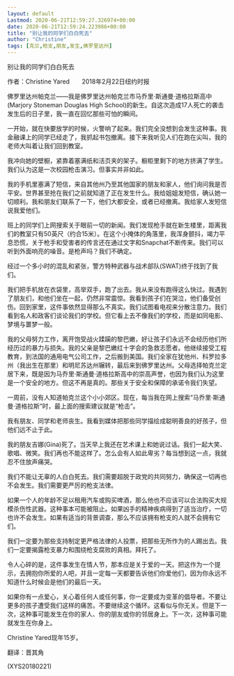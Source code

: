 ```yaml
---
layout: default
Lastmod: 2020-06-21T12:59:27.326974+00:00
date: 2020-06-21T12:59:24.223986+00:00
title: "别让我的同学们白白死去"
author: "Christine"
tags: [克兰,枪支,朋友,发生,佛罗里达州]
---
```


别让我的同学们白白死去

作者：Christine Yared　　2018年2月22日纽约时报

佛罗里达州帕克兰——我是佛罗里达州帕克兰市马乔里·斯通曼·道格拉斯高中(Marjory Stoneman Douglas High School)的新生。自这次造成17人死亡的袭击发生后的日子里，我一直在回忆那些可怕的瞬间。

一开始，就在快要放学的时候，火警响了起来。我们完全没想到会发生这种事。我金融课上的同学已经走了，我抓起书包撤离。接下来我听见人们在跑在尖叫，我的老师大叫着让我们回到教室。

我冲向她的壁橱，紧靠着塞满纸和活页夹的架子。橱柜里剩下的地方挤满了学生。我们认为这是一次校园枪击演习。但事实并非如此。

我的手机里塞满了短信，来自其他州乃至其他国家的朋友和家人，他们询问我是否平安。世界甚至抢在我们之前就知道了正在发生什么。我给姐姐发短信，确认她一切顺利。我和朋友们联系了一下，他们大都安全，或者已经撤离。我给家人发短信说我爱他们。

班上的同学们上网搜索关于眼前一切的新闻。我们发现枪手就在新生楼里，距离我们的教室只有50英尺（约合15米）。在这个小掩体的角落里，我浑身颤抖，竭力平息恐慌，关于枪手和受害者的传言还在通过文字和Snapchat不断传来。我们可以听到外面响亮的噪音。是枪声吗？我们不确定。

经过一个多小时的混乱和紧张，警方特种武器与战术部队(SWAT)终于找到了我们。

我们把手机放在衣袋里，高举双手，跑了出去。我从来没有跑得这么快过。我遇到了朋友们，和他们坐在一起，仍然非常震惊。我看到孩子们在哭泣，他们备受创伤。回到家里，这件事依然显得那么不真实。我们试图看电视来分散注意力。我们看到名人和政客们谈论我们的学校。但它看上去不像我们的学校，而是如同电影、梦境与噩梦一般。

我的父母努力工作，离开饱受战火蹂躏的黎巴嫩，好让孩子们永远不会经历他们所经历过的暴力与损失。我的父亲是黎巴嫩红十字会的急救志愿者。他继续接受工程教育，到法国的通用电气公司工作，之后搬到美国。我们全家在犹他州、科罗拉多州（我出生在那里）和明尼苏达州辗转，最后来到佛罗里达州。父母选择帕克兰定居下来，既是因为马乔里·斯通曼·道格拉斯高中的崇高声誉，也因为我们认为这里是一个安全的地方。但这不再是真的。那些关于安全和保障的承诺令我们失望。

一周前，没有人知道帕克兰这个小小郊区。现在，每当我在网上搜索“马乔里·斯通曼·道格拉斯”时，最上面的搜索建议就是“枪击”。

我有朋友、同学和老师丧生。我看到媒体把那些同学描绘成聪明善良的好孩子，但他们远不止于此。

我的朋友吉娜(Gina)死了。当天早上我还在艺术课上和她说过话。我们一起大笑、歌唱、微笑。我们再也不能这样了。怎么会有人如此卑劣？每当想到这一点，我就忍不住放声痛哭。

我们不能让无辜的人白白死去。我们需要超脱于政党的共同努力，确保这一切再也不会发生。我们需要更严厉的枪支法律。

如果一个人的年龄不足以租用汽车或购买啤酒，那么他也不应该可以合法购买大规模杀伤性武器。这种事本可能被阻止。如果凶手的精神疾病得到了适当治疗，一切也许不会发生。如果有适当的背景调查，那么不应该拥有枪支的人就不会拥有它们。

我们一定要为那些支持制定更严格法律的人投票，把那些无所作为的人踢出去。我们一定要揭露枪支暴力和围绕枪支腐败的真相。拜托了。

令人心碎的是，这件事发生在情人节，那本应是关于爱的一天。把这作为一个提示，去拥抱你所爱的人吧，并且一定每一天都要告诉他们你爱他们，因为你永远不知道什么时候会是他们的最后一天。

如果你有一点爱心，关心着任何人或任何事，你一定要成为变革的倡导者。不要让更多的孩子遭受我们这样的痛苦。不要继续这个循环。这看似与你无关。但是下一次，这种事可能发生在你的家人、你的朋友或你的邻居身上。下一次，这种事可能就发生在你身上。

Christine Yared现年15岁。

翻译：晋其角

(XYS20180221)

